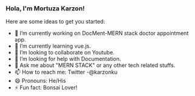 ### Hola,  I'm Mortuza Karzon!


Here are some ideas to get you started:

- 🔭 I’m currently working on DocMent-MERN stack doctor appointment app.
- 🌱 I’m currently learning vue.js.
- 👯 I’m looking to collaborate on Youtube.
- 🤔 I’m looking for help with Documentation.
- 💬 Ask me about "MERN STACK" or any other tech related stuffs.
- 📫 How to reach me: Twitter -@karzonku
- 😄 Pronouns: He/His
- ⚡ Fun fact: Bonsai Lover!

